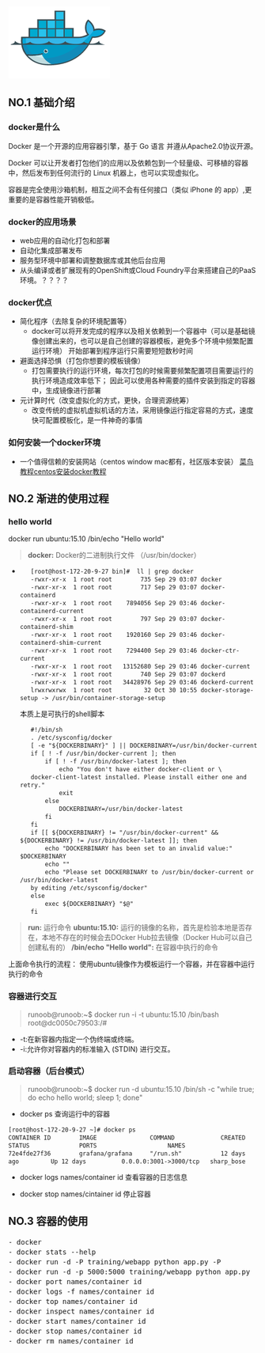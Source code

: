 ![docker](../images/docker_faco.png)
## NO.1 基础介绍

### docker是什么
Docker 是一个开源的应用容器引擎，基于 Go 语言 并遵从Apache2.0协议开源。

Docker 可以让开发者打包他们的应用以及依赖包到一个轻量级、可移植的容器中，然后发布到任何流行的 Linux 机器上，也可以实现虚拟化。

容器是完全使用沙箱机制，相互之间不会有任何接口（类似 iPhone 的 app）,更重要的是容器性能开销极低。


### docker的应用场景
- web应用的自动化打包和部署
- 自动化集成部署发布
- 服务型环境中部署和调整数据库或其他后台应用
- 从头编译或者扩展现有的OpenShift或Cloud Foundry平台来搭建自己的PaaS环境。？？？？


### docker优点
- 简化程序（去除复杂的环境配置等）
    - docker可以将开发完成的程序以及相关依赖到一个容器中（可以是基础镜像创建出来的，也可以是自己创建的容器模板，避免多个环境中频繁配置运行环境）
    开始部署到程序运行只需要短短数秒时间
- 避面选择恐惧（打包你想要的模板镜像）
    -  打包需要执行的运行环境，每次打包的时候需要频繁配置项目需要运行的执行环境造成效率低下；
    因此可以使用各种需要的插件安装到指定的容器中，生成镜像进行部署
- 元计算时代（改变虚拟化的方式，更快，合理资源统筹）
    - 改变传统的虚拟机虚拟机话的方法，采用镜像运行指定容易的方式，速度快可配置模板化，是一件神奇的事情


### 如何安装一个docker环境
- 一个值得信赖的安装网站（centos window mac都有，社区版本安装） [菜鸟教程centos安装docker教程](http://www.runoob.com/docker/centos-docker-install.html)





## NO.2 渐进的使用过程

### hello world

docker run ubuntu:15.10 /bin/echo "Hello world"

> **docker:** Docker的二进制执行文件 （/usr/bin/docker）
   - ```jshelllanguage
        [root@host-172-20-9-27 bin]#  ll | grep docker
        -rwxr-xr-x  1 root root        735 Sep 29 03:07 docker
        -rwxr-xr-x  1 root root        717 Sep 29 03:07 docker-containerd
        -rwxr-xr-x  1 root root    7894056 Sep 29 03:46 docker-containerd-current
        -rwxr-xr-x  1 root root        797 Sep 29 03:07 docker-containerd-shim
        -rwxr-xr-x  1 root root    1920160 Sep 29 03:46 docker-containerd-shim-current
        -rwxr-xr-x  1 root root    7294400 Sep 29 03:46 docker-ctr-current
        -rwxr-xr-x  1 root root   13152680 Sep 29 03:46 docker-current
        -rwxr-xr-x  1 root root        740 Sep 29 03:07 dockerd
        -rwxr-xr-x  1 root root   34428976 Sep 29 03:46 dockerd-current
        lrwxrwxrwx  1 root root         32 Oct 30 10:55 docker-storage-setup -> /usr/bin/container-storage-setup
     ```  
     
     本质上是可执行的shell脚本
      ```jshelllanguage
         #!/bin/sh
         . /etc/sysconfig/docker
         [ -e "${DOCKERBINARY}" ] || DOCKERBINARY=/usr/bin/docker-current
         if [ ! -f /usr/bin/docker-current ]; then
             if [ ! -f /usr/bin/docker-latest ]; then
                 echo "You don't have either docker-client or \
         docker-client-latest installed. Please install either one and retry."
                 exit
             else
                 DOCKERBINARY=/usr/bin/docker-latest
             fi
         fi
         if [[ ${DOCKERBINARY} != "/usr/bin/docker-current" && ${DOCKERBINARY} != /usr/bin/docker-latest ]]; then
             echo "DOCKERBINARY has been set to an invalid value:" $DOCKERBINARY
             echo ""
             echo "Please set DOCKERBINARY to /usr/bin/docker-current or /usr/bin/docker-latest
         by editing /etc/sysconfig/docker"
         else
             exec ${DOCKERBINARY} "$@"
         fi
      ```

> **run:** 运行命令
> **ubuntu:15.10:** 运行的镜像的名称，首先是检验本地是否存在，本地不存在的时候会去DOcker Hub拉去镜像（Docker Hub可以自己创建私有的）
> **/bin/echo "Hello world":** 在容器中执行的命令

上面命令执行的流程：
    使用ubuntu镜像作为模板运行一个容器，并在容器中运行执行的命令
    
    
### 容器进行交互
> runoob@runoob:~$ docker run -i -t ubuntu:15.10 /bin/bash
> root@dc0050c79503:/#

- -t:在新容器内指定一个伪终端或终端。
- -i:允许你对容器内的标准输入 (STDIN) 进行交互。

### 启动容器（后台模式）
> runoob@runoob:~$ docker run -d ubuntu:15.10 /bin/sh -c "while true; do echo hello world; sleep 1; done"

- docker ps 查询运行中的容器
```jshelllanguage
[root@host-172-20-9-27 ~]# docker ps
CONTAINER ID        IMAGE               COMMAND             CREATED             STATUS              PORTS                    NAMES
72e4fde27f36        grafana/grafana     "/run.sh"           12 days ago         Up 12 days          0.0.0.0:3001->3000/tcp   sharp_bose

```
- docker logs names/container id 查看容器的日志信息

- docker stop names/cintainer id 停止容器




## NO.3 容器的使用
<pre>
- docker                                                    查看docker命令
- docker stats --help                                       命令的详细介绍
- docker run -d -P training/webapp python app.py -P         容器端口到主机端口的映射
- docker run -d -p 5000:5000 training/webapp python app.py  区别上面可以执指定映射端口
- docker port names/container id                            查看端口映射情况
- docker logs -f names/container id                         时时查看日志情况
- docker top names/container id                             查看容器应用资源使用情况
- docker inspect names/container id                         底层配置文件信息（json样式）
- docker start names/container id                           启动容器
- docker stop names/container id                            停止容器
- docker rm names/container id                              删除容器(移除容器之前需要停止容器)
</pre>

